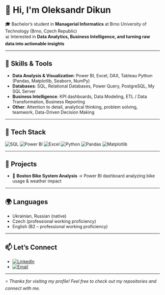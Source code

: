 # 👋 Hi, I'm Oleksandr Dikun  

🎓 Bachelor’s student in **Managerial Informatics** at Brno University of Technology (Brno, Czech Republic)  
📊 Interested in **Data Analytics, Business Intelligence, and turning raw data into actionable insights**  

---

## 🔧 Skills & Tools  
- **Data Analysis & Visualization**: Power BI, Excel, DAX, Tableau Python (Pandas, Matplotlib, Seaborn, NumPy)  
- **Databases**: SQL, Relational Databases, Power Query, PostgreSQL, My SQL Server   
- **Business Intelligence**: KPI dashboards, Data Modeling, ETL / Data Transformation, Business Reporting
- **Other**: Attention to detail, analytical thinking, problem solving, teamwork, Data-Driven Decision Making

---

## 🔧 Tech Stack
![SQL](https://img.shields.io/badge/SQL-336791?style=for-the-badge&logo=postgresql&logoColor=white)
![Power BI](https://img.shields.io/badge/Power%20BI-F2C811?style=for-the-badge&logo=powerbi&logoColor=black)
![Excel](https://img.shields.io/badge/Excel-217346?style=for-the-badge&logo=microsoft-excel&logoColor=white)
![Python](https://img.shields.io/badge/Python-3776AB?style=for-the-badge&logo=python&logoColor=white)
![Pandas](https://img.shields.io/badge/Pandas-150458?style=for-the-badge&logo=pandas&logoColor=white)
![Matplotlib](https://img.shields.io/badge/Matplotlib-11557c?style=for-the-badge)

---

## 📂 Projects  
- 🔹 **Boston Bike System Analysis** → Power BI dashboard analyzing bike usage & weather impact  

---

## 🌍 Languages  
- Ukrainian, Russian (native)  
- Czech (professional working proficiency)  
- English (B2 – professional working proficiency)  

---

## 📫 Let’s Connect  
- [![LinkedIn](https://img.shields.io/badge/LinkedIn-0A66C2?style=for-the-badge&logo=linkedin&logoColor=white)](https://www.linkedin.com/in/oleksandr-dikun/) 
- [![Email](https://img.shields.io/badge/Email-alexdikun07%40gmail.com-D14836?style=for-the-badge&logo=gmail&logoColor=white)](mailto:alexdikun07@gmail.com)

---
⭐  *Thanks for visiting my profile! Feel free to check out my repositories and connect with me.*

<!--
**incred1bleo/incred1bleo** is a ✨ _special_ ✨ repository because its `README.md` (this file) appears on your GitHub profile.

Here are some ideas to get you started:

- 🔭 I’m currently working on ...
- 🌱 I’m currently learning ...
- 👯 I’m looking to collaborate on ...
- 🤔 I’m looking for help with ...
- 💬 Ask me about ...
- 📫 How to reach me: ...
- 😄 Pronouns: ...
- ⚡ Fun fact: ...
-->
